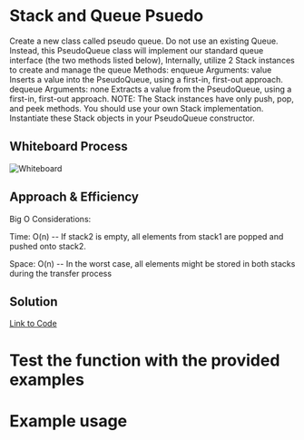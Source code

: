 # Stack and Queue Psuedo
Create a new class called pseudo queue.
Do not use an existing Queue.
Instead, this PseudoQueue class will implement our standard queue interface (the two methods listed below),
Internally, utilize 2 Stack instances to create and manage the queue
Methods:
enqueue
Arguments: value
Inserts a value into the PseudoQueue, using a first-in, first-out approach.
dequeue
Arguments: none
Extracts a value from the PseudoQueue, using a first-in, first-out approach.
NOTE: The Stack instances have only push, pop, and peek methods. You should use your own Stack implementation. Instantiate these Stack objects in your PseudoQueue constructor.


## Whiteboard Process
![Whiteboard]()

## Approach & Efficiency
<!-- What approach did you take? Why? What is the Big O space/time for this approach? -->
Big O Considerations: 

Time: O(n) -- If stack2 is empty, all elements from stack1 are popped and pushed onto stack2.

Space: O(n) -- In the worst case, all elements might be stored in both stacks during the transfer process


## Solution

[Link to Code](../../code_challenges/stack_queue_pseudo.py)


# Test the function with the provided examples


# Example usage
